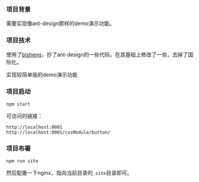 ### 项目背景

需要实现像ant-design那样的demo演示功能。

### 项目技术

使用了[bisheng](https://github.com/benjycui/bisheng)，抄了ant-design的一些代码，在其基础上修改了一些，去掉了国际化。

实现较简单版的demo演示功能

### 项目启动

```
npm start
```

可访问的链接：

```
http://localhost:8001
http://localhost:8001/cssModule/button/
```

### 项目布署

```
npm run site
```

然后配置一下nginx，指向当前目录的`_site`目录即可。